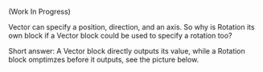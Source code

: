 (Work In Progress)

Vector can specify a position, direction, and an axis. So why is Rotation its own block if a Vector block could be used to specify a rotation too?

Short answer: A Vector block directly outputs its value, while a Rotation block omptimzes before it outputs, see the picture below.

